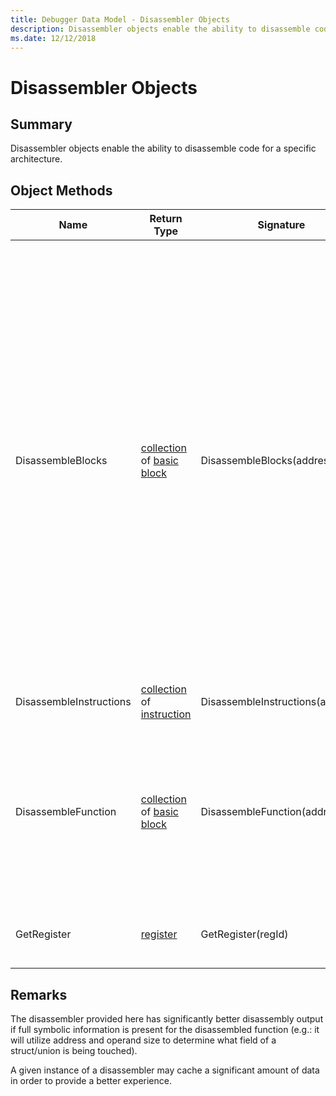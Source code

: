 ```yaml
---
title: Debugger Data Model - Disassembler Objects
description: Disassembler objects enable the ability to disassemble code for a specific architecture.
ms.date: 12/12/2018
---
```

# Disassembler Objects
## Summary
Disassembler objects enable the ability to disassemble code for a specific architecture.
## Object Methods
|Name|Return Type|Signature|Description|
|--- |--- |--- |--- |
|DisassembleBlocks|[collection](dbgmodel-namespace-collections.md) of [basic block](dbgmodel-object-basic-block.md)|DisassembleBlocks(address)|Starts disassembling at *address* and returns a  [collection](dbgmodel-namespace-collections.md) of basic blocks. The disassembly here is linearly forward from *address* on an instruction-by-instruction basis. Since this is not performing complete flow analysis of a function, it is entirely possible that there may be jumps into the middle of blocks returned by this method. There will only be a single exit point from each; however.|
|DisassembleInstructions|[collection](dbgmodel-namespace-collections.md) of [instruction](dbgmodel-object-instruction.md)|DisassembleInstructions(address)|Starts disassembling at *address*. |
|DisassembleFunction|[collection](dbgmodel-namespace-collections.md) of [basic block](dbgmodel-object-basic-block.md)|DisassembleFunction(address)|Assuming a function starts at *address*, this performs a complete flow analysis of the function. The result is a [collection](dbgmodel-namespace-collections.md) of basic blocks with one entry point and one exit point.|
|GetRegister|[register](dbgmodel-object-register.md)|GetRegister(regId)|Returns a register object from the given register id.|
## Remarks
The disassembler provided here has significantly better disassembly output if full symbolic information is present for the disassembled function (e.g.: it will utilize address and operand size to determine what field of a struct/union is being touched).

A given instance of a disassembler may cache a significant amount of data in order to provide a better experience.
